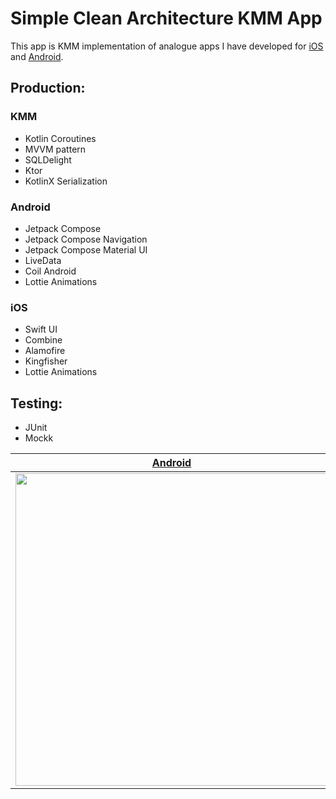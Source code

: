 # Simple Clean Architecture KMM App
This app is KMM implementation of analogue apps I have developed for [iOS](https://github.com/mecoFarid/Trending-iOS) and [Android](https://github.com/mecoFarid/Trending-Android).

## Production:

### KMM
- Kotlin Coroutines
- MVVM pattern
- SQLDelight
- Ktor
- KotlinX Serialization


### Android
- Jetpack Compose
- Jetpack Compose Navigation
- Jetpack Compose Material UI
- LiveData
- Coil Android
- Lottie Animations

### iOS
- Swift UI
- Combine
- Alamofire
- Kingfisher
- Lottie Animations

## Testing:
- JUnit
- Mockk

| [Android](https://github.com/mecoFarid/Trending-Android) | [iOS](https://github.com/mecoFarid/Trending-iOS) |
| --- | --- |
| <img src="https://user-images.githubusercontent.com/17815721/217236078-d7a59560-8a2a-44fe-affe-a87f2d489615.gif" height="500" > | <img src="https://user-images.githubusercontent.com/17815721/212366136-41717ba2-6f56-4168-a5de-43a3b982283b.gif" height="500"> |
